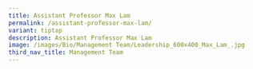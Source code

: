 ```yaml
---
title: Assistant Professor Max Lam
permalink: /assistant-professor-max-lam/
variant: tiptap
description: Assistant Professor Max Lam
image: /images/Bio/Management Team/Leadership_600x400_Max_Lam_.jpg
third_nav_title: Management Team
---
```

